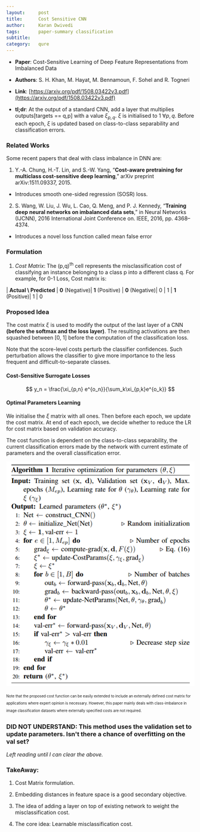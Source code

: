 ```yaml
---
layout:     post
title:      Cost Sensitive CNN
author:     Karan Dwivedi
tags:       paper-summary classification
subtitle:   
category:   qure
---
```


- **Paper**: Cost-Sensitive Learning of Deep Feature Representations from Imbalanced Data

- **Authors**: S. H. Khan, M. Hayat, M. Bennamoun, F. Sohel and R. Togneri

- **Link**: [https://arxiv.org/pdf/1508.03422v3.pdf](https://arxiv.org/pdf/1508.03422v3.pdf)

- **tl;dr**: At the output of a standard CNN, add a layer that multiplies outputs[targets == q,p] with a value $\xi_{p,q}$. $\xi$ is initialised to 1 $\forall p,q$. Before each epoch, $\xi$ is updated based on  class-to-class separability and classification errors.

### Related Works

Some recent papers that deal with class imbalance in DNN are: 

1. Y.-A. Chung, H.-T. Lin, and S.-W. Yang, “**Cost-aware pretraining
for multiclass cost-sensitive deep learning**,” arXiv
preprint arXiv:1511.09337, 2015.

- Introduces smooth one-sided regression (SOSR) loss.

2. S. Wang, W. Liu, J. Wu, L. Cao, Q. Meng, and P. J. Kennedy,
“**Training deep neural networks on imbalanced data sets**,” in
Neural Networks (IJCNN), 2016 International Joint Conference
on. IEEE, 2016, pp. 4368–4374.

- Introduces a novel loss function called mean false error

### Formulation

1. *Cost Matrix*: The (p,q)<sup>th</sup> cell represents the misclassification cost of classifying an instance belonging to a class p into a different class q. For example, for 0-1 Loss, Cost matrix is:

| **Actual \ Predicted** | **0** (Negative)| **1** (Positive)
| **0** (Negative)| 0 | 1
| **1** (Positive)| 1 | 0

### Proposed Idea

The cost matrix $\xi$ is used to modify the output of the last layer of a CNN **(before the softmax and the loss layer)**. The resulting activations are then squashed between [0, 1] before the computation of the classification loss.

Note that the score-level costs perturb the classifier confidences. Such perturbation allows the classifier to give more importance to the less frequent and difficult-to-separate classes.

#### Cost-Sensitive Surrogate Losses

$$
 y_n = \frac{\xi_{p,n} e^{o_n}}{\sum_k\xi_{p,k}e^{o_k}}
$$

#### Optimal Parameters Learning

We initialise the $\xi$ matrix with all ones. Then before each epoch, we update the cost matrix. At end of each epoch, we decide whether to reduce the LR for cost matrix based on validation accuracy.

The cost function is dependent on the class-to-class separability, the current classification errors made by the network with current estimate of parameters and the overall classification error.

![Description](/img/CoSenCNN/algo.png)

<sup><sub>Note that the proposed cost function can be easily extended to include an externally defined cost matrix for applications where expert opinion is necessary. However, this paper mainly deals with class-imbalance in image classification datasets where externally specified costs are not required.</sub></sup>

### DID NOT UNDERSTAND: This method uses the validation set to update parameters. Isn't there a chance of overfitting on the val set?

_Left reading until I can clear the above._

### TakeAway:

1. Cost Matrix formulation.

2. Embedding distances in feature space is a good secondary objective.

3. The idea of adding a layer on top of existing network to weight the misclassification cost.

4. The core idea: Learnable misclassification cost.